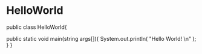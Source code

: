 # HelloWorld

public class HelloWorld{ 

   public static void main(string args[]){ 
       System.out.println( "Hello World! \n" );  
   } 
} 

